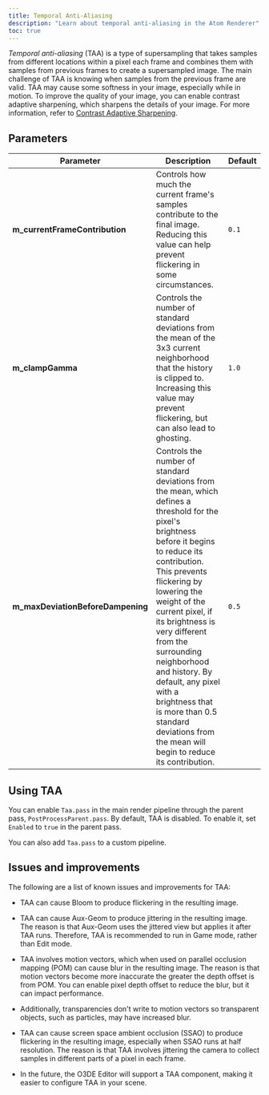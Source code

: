 ```yaml
---
title: Temporal Anti-Aliasing
description: "Learn about temporal anti-aliasing in the Atom Renderer"
toc: true
---  
```


*Temporal anti-aliasing* (TAA) is a type of supersampling that takes samples from different locations within a pixel each frame and combines them with samples from previous frames to create a supersampled image. The main challenge of TAA is knowing when samples from the previous frame are valid. TAA may cause some softness in your image, especially while in motion. To improve the quality of your image, you can enable contrast adaptive sharpening, which sharpens the details of your image. For more information, refer to [Contrast Adaptive Sharpening](cas/). 


## Parameters

| Parameter | Description | Default |
| - | - | - |
| **m_currentFrameContribution** | Controls how much the current frame's samples contribute to the final image. Reducing this value can help prevent flickering in some circumstances. | `0.1` |
| **m_clampGamma** | Controls the number of standard deviations from the mean of the 3x3 current neighborhood that the history is clipped to. Increasing this value may prevent flickering, but can also lead to ghosting. | `1.0` |
| **m_maxDeviationBeforeDampening** | Controls the number of standard deviations from the mean, which defines a threshold for the pixel's brightness before it begins to reduce its contribution. This prevents flickering by lowering the weight of the current pixel, if its brightness is very different from the surrounding neighborhood and history. By default, any pixel with a brightness that is more than 0.5 standard deviations from the mean will begin to reduce its contribution. | `0.5` |


## Using TAA

You can enable `Taa.pass` in the main render pipeline through the parent pass, `PostProcessParent.pass`. By default, TAA is disabled. To enable it, set `Enabled` to `true` in the parent pass.

You can also add `Taa.pass` to a custom pipeline.


## Issues and improvements

The following are a list of known issues and improvements for TAA:

- TAA can cause Bloom to produce flickering in the resulting image.

- TAA can cause Aux-Geom to produce jittering in the resulting image. The reason is that Aux-Geom uses the jittered view but applies it after TAA runs. Therefore, TAA is recommended to run in Game mode, rather than Edit mode.

- TAA involves motion vectors, which when used on parallel occlusion mapping (POM) can cause blur in the resulting image. The reason is that motion vectors become more inaccurate the greater the depth offset is from POM. You can enable pixel depth offset to reduce the blur, but it can impact performance.

- Additionally, transparencies don't write to motion vectors so transparent objects, such as particles, may have increased blur.

- TAA can cause screen space ambient occlusion (SSAO) to produce flickering in the resulting image, especially when SSAO runs at half resolution. The reason is that TAA involves jittering the camera to collect samples in different parts of a pixel in each frame.

- In the future, the O3DE Editor will support a TAA component, making it easier to configure TAA in your scene.
